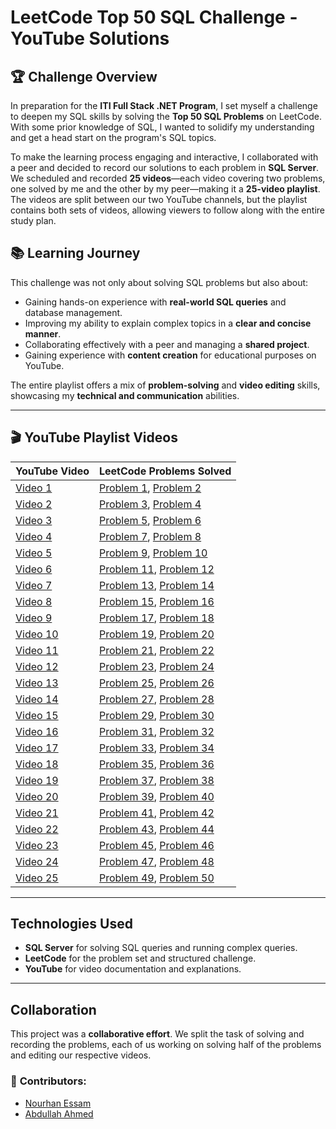 # **LeetCode Top 50 SQL Challenge - YouTube Solutions**

## 🏆 **Challenge Overview**

In preparation for the **ITI Full Stack .NET Program**, I set myself a challenge to deepen my SQL skills by solving the **Top 50 SQL Problems** on LeetCode. With some prior knowledge of SQL, I wanted to solidify my understanding and get a head start on the program's SQL topics.

To make the learning process engaging and interactive, I collaborated with a peer and decided to record our solutions to each problem in **SQL Server**. We scheduled and recorded **25 videos**—each video covering two problems, one solved by me and the other by my peer—making it a **25-video playlist**. The videos are split between our two YouTube channels, but the playlist contains both sets of videos, allowing viewers to follow along with the entire study plan.

## 📚 **Learning Journey**

This challenge was not only about solving SQL problems but also about:
- Gaining hands-on experience with **real-world SQL queries** and database management.
- Improving my ability to explain complex topics in a **clear and concise manner**.
- Collaborating effectively with a peer and managing a **shared project**.
- Gaining experience with **content creation** for educational purposes on YouTube.

The entire playlist offers a mix of **problem-solving** and **video editing** skills, showcasing my **technical and communication** abilities.

---

## 🎬 **YouTube Playlist Videos**

| **YouTube Video** | **LeetCode Problems Solved** |
| ----------------- | ---------------------------- |
| [Video 1](https://youtu.be/GS6358Ew18g?si=xPlCKCdE7xQVkgdZ) | [Problem 1](https://leetcode.com/problems/recyclable-and-low-fat-products/description/?envType=study-plan-v2&envId=top-sql-50), [Problem 2](https://leetcode.com/problems/find-customer-referee/description/?envType=study-plan-v2&envId=top-sql-50) |
| [Video 2](https://youtu.be/BD6imP87tqA?si=mNHeB-d1WnHG71BU) | [Problem 3](https://leetcode.com/problems/big-countries/description/?envType=study-plan-v2&envId=top-sql-50), [Problem 4](https://leetcode.com/problems/article-views-i/description/?envType=study-plan-v2&envId=top-sql-50) |
| [Video 3](https://youtu.be/_tn6mvy4e0w?si=hdRq6W2zKo4Rppog) | [Problem 5](https://leetcode.com/problems/invalid-tweets/description/?envType=study-plan-v2&envId=top-sql-50), [Problem 6](https://leetcode.com/problems/replace-employee-id-with-the-unique-identifier/description/?envType=study-plan-v2&envId=top-sql-50) |
| [Video 4](https://youtu.be/NvnMTfqaOEg?si=QycEu3g-Nx4eIRIg) | [Problem 7](https://leetcode.com/problems/product-sales-analysis-i/description/?envType=study-plan-v2&envId=top-sql-50), [Problem 8](https://leetcode.com/problems/customer-who-visited-but-did-not-make-any-transactions/description/?envType=study-plan-v2&envId=top-sql-50) |
| [Video 5](https://youtu.be/3YRxUoyuj2A?si=UmFkrbRtu8RvEQwb) | [Problem 9](https://leetcode.com/problems/average-time-of-process-per-machine/description/?envType=study-plan-v2&envId=top-sql-50), [Problem 10](https://leetcode.com/problems/average-time-of-process-per-machine/description/?envType=study-plan-v2&envId=top-sql-50) |
| [Video 6](https://youtu.be/Z7iyObs08Ng?si=HCaFsixfpziKC-zr) | [Problem 11](https://leetcode.com/problems/employee-bonus/description/?envType=study-plan-v2&envId=top-sql-50), [Problem 12](https://leetcode.com/problems/students-and-examinations/description/?envType=study-plan-v2&envId=top-sql-50) |
| [Video 7](https://youtu.be/LKFV-m6xz0w?si=k5SA4z80xXqN41R9) | [Problem 13](https://leetcode.com/problems/managers-with-at-least-5-direct-reports/description/?envType=study-plan-v2&envId=top-sql-50), [Problem 14](https://leetcode.com/problems/confirmation-rate/description/?envType=study-plan-v2&envId=top-sql-50) |
| [Video 8](https://youtu.be/SjhN4Fre91w?si=yPyRPdn7AyzPS4lq) | [Problem 15](https://leetcode.com/problems/not-boring-movies/description/?envType=study-plan-v2&envId=top-sql-50), [Problem 16](https://leetcode.com/problems/average-selling-price/description/?envType=study-plan-v2&envId=top-sql-50) |
| [Video 9](https://youtu.be/yHIrb0SVuDI?si=NhMdX-zNrkODahL5) | [Problem 17](https://leetcode.com/problems/project-employees-i/description/?envType=study-plan-v2&envId=top-sql-50), [Problem 18](https://leetcode.com/problems/percentage-of-users-attended-a-contest/description/?envType=study-plan-v2&envId=top-sql-50) |
| [Video 10](https://youtu.be/0MwSMWGVqas?si=62nx6l2Qmlx7uElN) | [Problem 19](https://leetcode.com/problems/queries-quality-and-percentage/description/?envType=study-plan-v2&envId=top-sql-50), [Problem 20](https://leetcode.com/problems/monthly-transactions-i/description/?envType=study-plan-v2&envId=top-sql-50) |
| [Video 11](https://youtu.be/h46yh6WkF64?si=gULUDsW2QM1Ehaud) | [Problem 21](https://leetcode.com/problems/immediate-food-delivery-ii/description/?envType=study-plan-v2&envId=top-sql-50), [Problem 22](https://leetcode.com/problems/game-play-analysis-iv/description/?envType=study-plan-v2&envId=top-sql-50) |
| [Video 12](https://youtu.be/1-Q0DvYQ8Uo?si=tLhfl6tMEeiUwuXr) | [Problem 23](https://leetcode.com/problems/number-of-unique-subjects-taught-by-each-teacher/description/?envType=study-plan-v2&envId=top-sql-50), [Problem 24](https://leetcode.com/problems/user-activity-for-the-past-30-days-i/description/?envType=study-plan-v2&envId=top-sql-50) |
| [Video 13](https://youtu.be/WyyQcFT_Ee0?si=fQnB6rGXMVo9bbTW) | [Problem 25](https://leetcode.com/problems/product-sales-analysis-iii/description/?envType=study-plan-v2&envId=top-sql-50), [Problem 26](https://leetcode.com/problems/classes-more-than-5-students/description/?envType=study-plan-v2&envId=top-sql-50) |
| [Video 14](https://youtu.be/iJmzv3O2NQc?si=nQMKMeEddvLPjeCz) | [Problem 27](https://leetcode.com/problems/biggest-single-number/description/?envType=study-plan-v2&envId=top-sql-50), [Problem 28](https://leetcode.com/problems/biggest-single-number/description/?envType=study-plan-v2&envId=top-sql-50) |
| [Video 15](https://youtu.be/eEGzHjwLAbQ?si=X9iFbAYd-3NdDvtw) | [Problem 29](https://leetcode.com/problems/customers-who-bought-all-products/description/?envType=study-plan-v2&envId=top-sql-50), [Problem 30](https://leetcode.com/problems/the-number-of-employees-which-report-to-each-employee/description/?envType=study-plan-v2&envId=top-sql-50) |
| [Video 16](https://youtu.be/pdbK3nZ4FOs?si=EaPjHF5_wIrmL67F) | [Problem 31](https://leetcode.com/problems/primary-department-for-each-employee/description/?envType=study-plan-v2&envId=top-sql-50), [Problem 32](https://leetcode.com/problems/triangle-judgement/description/?envType=study-plan-v2&envId=top-sql-50) |
| [Video 17](https://youtu.be/177xDfMJncw?si=w0voNF-Et7yRtnGi) | [Problem 33](https://leetcode.com/problems/consecutive-numbers/description/?envType=study-plan-v2&envId=top-sql-50), [Problem 34](https://leetcode.com/problems/product-price-at-a-given-date/description/?envType=study-plan-v2&envId=top-sql-50) |
| [Video 18](https://youtu.be/VL9UFL20zgY?si=_2G9j6kd41m9-1hP) | [Problem 35](https://leetcode.com/problems/count-salary-categories/description/?envType=study-plan-v2&envId=top-sql-50), [Problem 36](https://leetcode.com/problems/count-salary-categories/description/?envType=study-plan-v2&envId=top-sql-50) |
| [Video 19](https://youtu.be/rjDOBHeyNIo?si=eDl3jLivifCsMe9y) | [Problem 37](https://leetcode.com/problems/employees-whose-manager-left-the-company/description/?envType=study-plan-v2&envId=top-sql-50), [Problem 38](https://leetcode.com/problems/exchange-seats/description/?envType=study-plan-v2&envId=top-sql-50) |
| [Video 20](https://youtu.be/ZfLDIHxRHdU?si=R_1XrdFPVUctTChI) | [Problem 39](https://leetcode.com/problems/movie-rating/description/?envType=study-plan-v2&envId=top-sql-50), [Problem 40](https://leetcode.com/problems/restaurant-growth/description/?envType=study-plan-v2&envId=top-sql-50) |
| [Video 21](https://youtu.be/e6zNHZs7_V4?si=fIM2EH2X2xQgQkYa) | [Problem 41](https://leetcode.com/problems/friend-requests-ii-who-has-the-most-friends/description/?envType=study-plan-v2&envId=top-sql-50), [Problem 42](https://leetcode.com/problems/investments-in-2016/description/?envType=study-plan-v2&envId=top-sql-50) |
| [Video 22](https://youtu.be/26k2ufuqsRE?si=CGfRphPMsdP6VuVD) | [Problem 43](https://leetcode.com/problems/department-top-three-salaries/description/?envType=study-plan-v2&envId=top-sql-50), [Problem 44](https://leetcode.com/problems/fix-names-in-a-table/description/?envType=study-plan-v2&envId=top-sql-50) |
| [Video 23](https://youtu.be/W6EXNd78Tvo?si=v2mLJ4MsFdypmamU) | [Problem 45](https://leetcode.com/problems/patients-with-a-condition/description/?envType=study-plan-v2&envId=top-sql-50), [Problem 46](https://leetcode.com/problems/delete-duplicate-emails/description/?envType=study-plan-v2&envId=top-sql-50) |
| [Video 24](https://youtu.be/egEDknuB8yo?si=L6PULpblzHOw-5Pn) | [Problem 47](https://leetcode.com/problems/second-highest-salary/description/?envType=study-plan-v2&envId=top-sql-50), [Problem 48](https://leetcode.com/problems/group-sold-products-by-the-date/description/?envType=study-plan-v2&envId=top-sql-50) |
| [Video 25](https://youtu.be/OcUH5HtspQc?si=pGXKRaWzhMl6i_9W) | [Problem 49](https://leetcode.com/problems/list-the-products-ordered-in-a-period/description/?envType=study-plan-v2&envId=top-sql-50), [Problem 50](https://leetcode.com/problems/find-users-with-valid-e-mails/description/?envType=study-plan-v2&envId=top-sql-50) |

---

## **Technologies Used**

- **SQL Server** for solving SQL queries and running complex queries.
- **LeetCode** for the problem set and structured challenge.
- **YouTube** for video documentation and explanations.

---

## **Collaboration**

This project was a **collaborative effort**. We split the task of solving and recording the problems, each of us working on solving half of the problems and editing our respective videos. 
### 📍 **Contributors:**
- [Nourhan Essam](https://github.com/Nourhan123Essam)
- [Abdullah Ahmed](https://github.com/abdullahsherdy)
